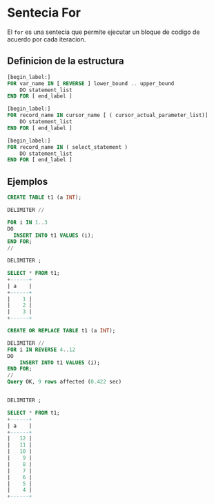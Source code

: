 # Sentecia For


El `for` es una sentecia que permite ejecutar un bloque de codigo de acuerdo por cada iteracion. 

## Definicion de la estructura

```sql
[begin_label:]
FOR var_name IN [ REVERSE ] lower_bound .. upper_bound
    DO statement_list
END FOR [ end_label ]
```

```sql
[begin_label:]
FOR record_name IN cursor_name [ ( cursor_actual_parameter_list)]
    DO statement_list
END FOR [ end_label ]
```

```sql
[begin_label:]
FOR record_name IN ( select_statement )
    DO statement_list
END FOR [ end_label ]
```

## Ejemplos

```sql
CREATE TABLE t1 (a INT);

DELIMITER //

FOR i IN 1..3
DO
  INSERT INTO t1 VALUES (i);
END FOR;
//

DELIMITER ;

SELECT * FROM t1;
+------+
| a    |
+------+
|    1 |
|    2 |
|    3 |
+------+
```


```sql
CREATE OR REPLACE TABLE t1 (a INT);

DELIMITER //
FOR i IN REVERSE 4..12
DO
    INSERT INTO t1 VALUES (i);
END FOR;
//
Query OK, 9 rows affected (0.422 sec)


DELIMITER ;

SELECT * FROM t1;
+------+
| a    |
+------+
|   12 |
|   11 |
|   10 |
|    9 |
|    8 |
|    7 |
|    6 |
|    5 |
|    4 |
+------+
```